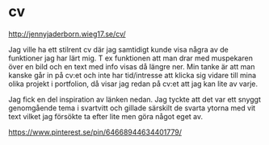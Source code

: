 # cv

http://jennyjaderborn.wieg17.se/cv/

Jag ville ha ett stilrent cv där jag samtidigt kunde visa några av de funktioner jag har lärt mig. T ex funktionen att man drar med muspekaren över en bild och en text med info visas då längre ner. Min tanke är att man kanske går in på cv:et och inte har tid/intresse att klicka sig vidare till mina olika projekt i portfolion, då visar jag redan på cv:et att jag kan lite av varje. 

Jag fick en del inspiration av länken nedan. Jag tyckte att det var ett snyggt genomgående tema i svartvitt och gillade särskilt de svarta ytorna med vit text vilket jag försökte ta efter lite men göra något eget av. 

https://www.pinterest.se/pin/64668944634401779/

